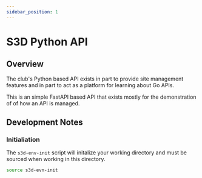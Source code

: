 ```yaml
---
sidebar_position: 1
---
```


# S3D Python API
## Overview
The club's Python based API exists in part to provide site management features
and in part to act as a platform for learning about Go APIs.

This is an simple FastAPI based API that exists mostly for the demonstration of
of how an API is managed.

## Development Notes
### Initialiation
The `s3d-env-init` script will initalize your working directory and must be
sourced when working in this directory.

```bash
source s3d-evn-init
```

[chge]: ./CHANGES.md
[code]: ./CODE-OF-CONDUCT.md
[cont]: ./CONTRIBUTING.md
[lice]: ./LICENSE.md
